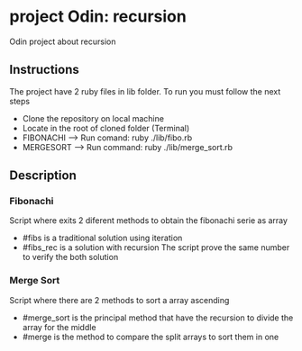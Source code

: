 # project Odin: recursion
Odin project about recursion
## Instructions
The project have 2 ruby files in lib folder. To run you must follow the next steps
- Clone the repository on local machine
- Locate in the root of cloned folder (Terminal)
- FIBONACHI --> Run comand: ruby ./lib/fibo.rb
- MERGESORT --> Run command: ruby ./lib/merge_sort.rb
## Description
### Fibonachi
Script where exits 2 diferent methods to obtain the fibonachi serie as array
- #fibs is a traditional solution using iteration
- #fibs_rec is a solution with recursion
The script prove the same number to verify the both solution
### Merge Sort
Script where there are 2 methods to sort a array ascending
- #merge_sort is the principal method that have the recursion to divide the array for the middle
- #merge is the method to compare the split arrays to sort them in one
